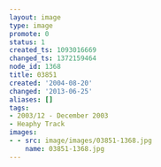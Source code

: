```yaml
---
layout: image
type: image
promote: 0
status: 1
created_ts: 1093016669
changed_ts: 1372159464
node_id: 1368
title: 03851
created: '2004-08-20'
changed: '2013-06-25'
aliases: []
tags:
- 2003/12 - December 2003
- Heaphy Track
images:
- - src: image/images/03851-1368.jpg
    name: 03851-1368.jpg
---
```


